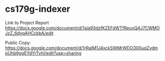 # cs179g-indexer
Link to Project Report
https://docs.google.com/document/d/1aia93dzfKZEFdWTfRpuxQ4J7CWMOJzZ_6dypAHCckbA/edit

Public Copy:
https://docs.google.com/document/d/1rRalM1J4xckSWMrWDO300uqZvdmpUhb9ggEYdYrTvhI/edit?usp=sharing
